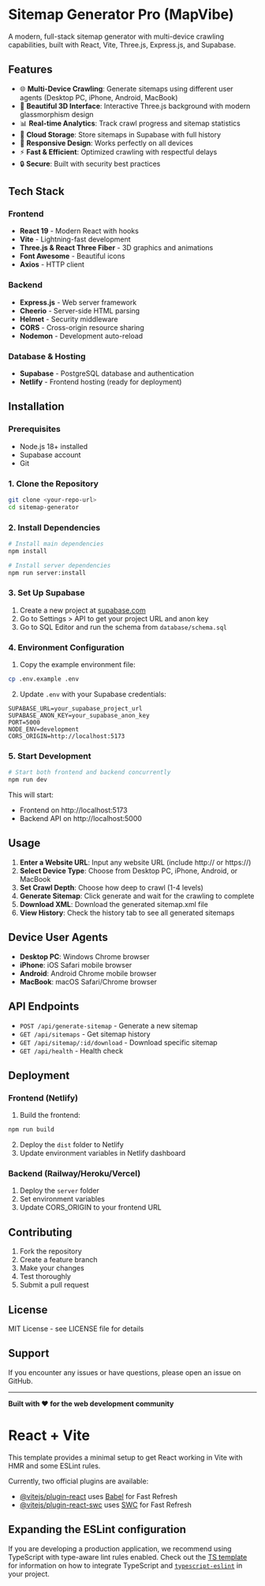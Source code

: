 # Sitemap Generator Pro (MapVibe)

A modern, full-stack sitemap generator with multi-device crawling capabilities, built with React, Vite, Three.js, Express.js, and Supabase.

## Features

- 🌐 **Multi-Device Crawling**: Generate sitemaps using different user agents (Desktop PC, iPhone, Android, MacBook)
- 🎨 **Beautiful 3D Interface**: Interactive Three.js background with modern glassmorphism design
- 📊 **Real-time Analytics**: Track crawl progress and sitemap statistics
- 💾 **Cloud Storage**: Store sitemaps in Supabase with full history
- 📱 **Responsive Design**: Works perfectly on all devices
- ⚡ **Fast & Efficient**: Optimized crawling with respectful delays
- 🔒 **Secure**: Built with security best practices

## Tech Stack

### Frontend
- **React 19** - Modern React with hooks
- **Vite** - Lightning-fast development
- **Three.js & React Three Fiber** - 3D graphics and animations
- **Font Awesome** - Beautiful icons
- **Axios** - HTTP client

### Backend
- **Express.js** - Web server framework
- **Cheerio** - Server-side HTML parsing
- **Helmet** - Security middleware
- **CORS** - Cross-origin resource sharing
- **Nodemon** - Development auto-reload

### Database & Hosting
- **Supabase** - PostgreSQL database and authentication
- **Netlify** - Frontend hosting (ready for deployment)

## Installation

### Prerequisites
- Node.js 18+ installed
- Supabase account
- Git

### 1. Clone the Repository
```bash
git clone <your-repo-url>
cd sitemap-generator
```

### 2. Install Dependencies
```bash
# Install main dependencies
npm install

# Install server dependencies
npm run server:install
```

### 3. Set Up Supabase

1. Create a new project at [supabase.com](https://supabase.com)
2. Go to Settings > API to get your project URL and anon key
3. Go to SQL Editor and run the schema from `database/schema.sql`

### 4. Environment Configuration

1. Copy the example environment file:
```bash
cp .env.example .env
```

2. Update `.env` with your Supabase credentials:
```env
SUPABASE_URL=your_supabase_project_url
SUPABASE_ANON_KEY=your_supabase_anon_key
PORT=5000
NODE_ENV=development
CORS_ORIGIN=http://localhost:5173
```

### 5. Start Development

```bash
# Start both frontend and backend concurrently
npm run dev
```

This will start:
- Frontend on http://localhost:5173
- Backend API on http://localhost:5000

## Usage

1. **Enter a Website URL**: Input any website URL (include http:// or https://)
2. **Select Device Type**: Choose from Desktop PC, iPhone, Android, or MacBook
3. **Set Crawl Depth**: Choose how deep to crawl (1-4 levels)
4. **Generate Sitemap**: Click generate and wait for the crawling to complete
5. **Download XML**: Download the generated sitemap.xml file
6. **View History**: Check the history tab to see all generated sitemaps

## Device User Agents

- **Desktop PC**: Windows Chrome browser
- **iPhone**: iOS Safari mobile browser
- **Android**: Android Chrome mobile browser
- **MacBook**: macOS Safari/Chrome browser

## API Endpoints

- `POST /api/generate-sitemap` - Generate a new sitemap
- `GET /api/sitemaps` - Get sitemap history
- `GET /api/sitemap/:id/download` - Download specific sitemap
- `GET /api/health` - Health check

## Deployment

### Frontend (Netlify)

1. Build the frontend:
```bash
npm run build
```

2. Deploy the `dist` folder to Netlify
3. Update environment variables in Netlify dashboard

### Backend (Railway/Heroku/Vercel)

1. Deploy the `server` folder
2. Set environment variables
3. Update CORS_ORIGIN to your frontend URL

## Contributing

1. Fork the repository
2. Create a feature branch
3. Make your changes
4. Test thoroughly
5. Submit a pull request

## License

MIT License - see LICENSE file for details

## Support

If you encounter any issues or have questions, please open an issue on GitHub.

---

**Built with ❤️ for the web development community**

# React + Vite

This template provides a minimal setup to get React working in Vite with HMR and some ESLint rules.

Currently, two official plugins are available:

- [@vitejs/plugin-react](https://github.com/vitejs/vite-plugin-react/blob/main/packages/plugin-react) uses [Babel](https://babeljs.io/) for Fast Refresh
- [@vitejs/plugin-react-swc](https://github.com/vitejs/vite-plugin-react/blob/main/packages/plugin-react-swc) uses [SWC](https://swc.rs/) for Fast Refresh

## Expanding the ESLint configuration

If you are developing a production application, we recommend using TypeScript with type-aware lint rules enabled. Check out the [TS template](https://github.com/vitejs/vite/tree/main/packages/create-vite/template-react-ts) for information on how to integrate TypeScript and [`typescript-eslint`](https://typescript-eslint.io) in your project.
